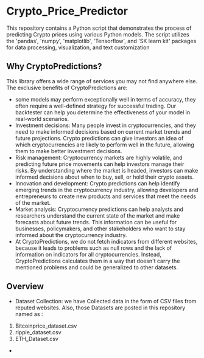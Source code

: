 # Crypto_Price_Predictor
This repository contains a Python script that demonstrates the process of predicting Crypto prices using various Python models. The script utilizes the 'pandas', 'numpy', 'matplotlib', 'Tensorflow', and 'SK learn kit' packages for data processing, visualization, and text customization
## Why CryptoPredictions?
This library offers a wide range of services you may not find anywhere else. The exclusive benefits of CryptoPredictions are:
* some models may perform exceptionally well in terms of accuracy, they often require a well-defined strategy for successful trading. Our backtester can help you determine the effectiveness of your model in real-world scenarios.
* Investment decisions: Many people invest in cryptocurrencies, and they need to make informed decisions based on current market trends and future projections. Crypto predictions can give investors an idea of which cryptocurrencies are likely to perform well in the future, allowing them to make better investment decisions.
* Risk management: Cryptocurrency markets are highly volatile, and predicting future price movements can help investors manage their risks. By understanding where the market is headed, investors can make informed decisions about when to buy, sell, or hold their crypto assets.
* Innovation and development: Crypto predictions can help identify emerging trends in the cryptocurrency industry, allowing developers and entrepreneurs to create new products and services that meet the needs of the market.
* Market analysis: Cryptocurrency predictions can help analysts and researchers understand the current state of the market and make forecasts about future trends. This information can be useful for businesses, policymakers, and other stakeholders who want to stay informed about the cryptocurrency industry.
* At CryptoPredictions, we do not fetch indicators from different websites, because it leads to problems such as null rows and the lack of information on indicators for all cryptocurrencies. Instead, CryptoPredictions calculates them in a way that doesn't carry the mentioned problems and could be generalized to other datasets.
## Overview
* Dataset Collection: we have Collected data in the form of CSV files from reputed websites. Also, those Datasets are posted in this repository named as :
 1.  Bitcoinprice_dataset.csv
 2.  ripple_dataset.csv
 3.  ETH_Dataset.csv
* 
